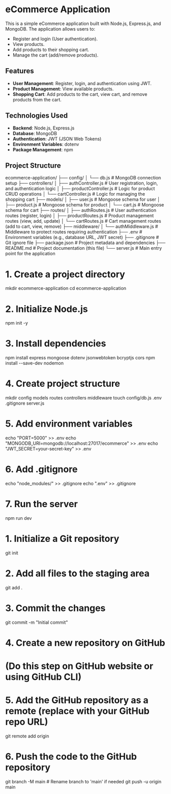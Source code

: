 # eCommerce Application

This is a simple eCommerce application built with Node.js, Express.js, and MongoDB. The application allows users to:

- Register and login (User authentication).
- View products.
- Add products to their shopping cart.
- Manage the cart (add/remove products).

## Features

- **User Management**: Register, login, and authentication using JWT.
- **Product Management**: View available products.
- **Shopping Cart**: Add products to the cart, view cart, and remove products from the cart.

## Technologies Used

- **Backend**: Node.js, Express.js
- **Database**: MongoDB
- **Authentication**: JWT (JSON Web Tokens)
- **Environment Variables**: dotenv
- **Package Management**: npm

## Project Structure
ecommerce-application/
├── config/
│   └── db.js                # MongoDB connection setup
├── controllers/
│   ├── authController.js     # User registration, login, and authentication logic
│   ├── productController.js  # Logic for product CRUD operations
│   └── cartController.js     # Logic for managing the shopping cart
├── models/
│   ├── user.js               # Mongoose schema for user
│   ├── product.js            # Mongoose schema for product
│   └── cart.js               # Mongoose schema for cart
├── routes/
│   ├── authRoutes.js         # User authentication routes (register, login)
│   ├── productRoutes.js      # Product management routes (view, add, update)
│   └── cartRoutes.js         # Cart management routes (add to cart, view, remove)
├── middleware/
│   └── authMiddleware.js     # Middleware to protect routes requiring authentication
├── .env                      # Environment variables (e.g., database URL, JWT secret)
├── .gitignore                # Git ignore file
├── package.json              # Project metadata and dependencies
├── README.md                 # Project documentation (this file)
└── server.js                 # Main entry point for the application
# 1. Create a project directory
mkdir ecommerce-application
cd ecommerce-application

# 2. Initialize Node.js
npm init -y

# 3. Install dependencies
npm install express mongoose dotenv jsonwebtoken bcryptjs cors
npm install --save-dev nodemon

# 4. Create project structure
mkdir config models routes controllers middleware
touch config/db.js .env .gitignore server.js

# 5. Add environment variables
echo "PORT=5000" >> .env
echo "MONGODB_URI=mongodb://localhost:27017/ecommerce" >> .env
echo "JWT_SECRET=your-secret-key" >> .env

# 6. Add .gitignore
echo "node_modules/" >> .gitignore
echo ".env" >> .gitignore

# 7. Run the server
npm run dev




# 1. Initialize a Git repository
git init

# 2. Add all files to the staging area
git add .

# 3. Commit the changes
git commit -m "Initial commit"

# 4. Create a new repository on GitHub
# (Do this step on GitHub website or using GitHub CLI)

# 5. Add the GitHub repository as a remote (replace <repository-url> with your GitHub repo URL)
git remote add origin <repository-url>

# 6. Push the code to the GitHub repository
git branch -M main # Rename branch to 'main' if needed
git push -u origin main

